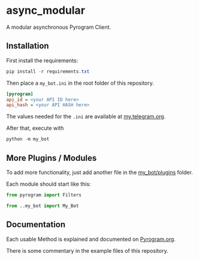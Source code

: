 # async_modular

A modular asynchronous Pyrogram Client.

## Installation

First install the requirements:

```powershell
pip install -r requirements.txt
```

Then place a `my_bot.ini` in the root folder of this repository.

```ini
[pyrogram]
api_id = <your API ID here>
api_hash = <your API HASH here>
```

The values needed for the `.ini` are available at [my.telegram.org](https://my.telegram.org/auth?to=apps).

After that, execute with

```powershell
python -m my_bot
```

## More Plugins / Modules

To add more functionality, just add another file in the [my_bot/plugins](my_bot/plugins) folder.

Each module should start like this:

```python
from pyrogram import Filters

from ..my_bot import My_Bot
```

## Documentation

Each usable Method is explained and documented on [Pyrogram.org](https://docs.pyrogram.org).

There is some commentary in the example files of this repository.
